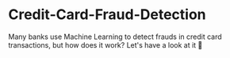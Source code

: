 # Credit-Card-Fraud-Detection
Many banks use Machine Learning to detect frauds in credit card transactions, but how does it work? Let's have a look at it 🧐
